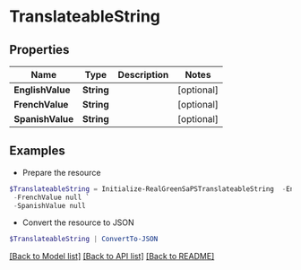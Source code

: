 # TranslateableString
## Properties

Name | Type | Description | Notes
------------ | ------------- | ------------- | -------------
**EnglishValue** | **String** |  | [optional] 
**FrenchValue** | **String** |  | [optional] 
**SpanishValue** | **String** |  | [optional] 

## Examples

- Prepare the resource
```powershell
$TranslateableString = Initialize-RealGreenSaPSTranslateableString  -EnglishValue null `
 -FrenchValue null `
 -SpanishValue null
```

- Convert the resource to JSON
```powershell
$TranslateableString | ConvertTo-JSON
```

[[Back to Model list]](../README.md#documentation-for-models) [[Back to API list]](../README.md#documentation-for-api-endpoints) [[Back to README]](../README.md)

